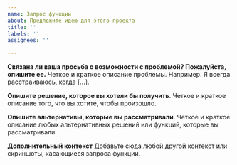 ```yaml
---
name: Запрос функции
about: Предложите идею для этого проекта
title: ''
labels: ''
assignees: ''

---
```


**Связана ли ваша просьба о возможности с проблемой? Пожалуйста, опишите ее.**
Четкое и краткое описание проблемы. Например. Я всегда расстраиваюсь, когда [...].

**Опишите решение, которое вы хотели бы получить**.
Четкое и краткое описание того, что вы хотите, чтобы произошло.

**Опишите альтернативы, которые вы рассматривали**.
Четкое и краткое описание любых альтернативных решений или функций, которые вы рассматривали.

**Дополнительный контекст**
Добавьте сюда любой другой контекст или скриншоты, касающиеся запроса функции.
